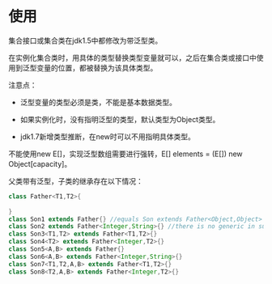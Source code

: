 # 使用

集合接口或集合类在jdk1.5中都修改为带泛型类。

在实例化集合类时，用具体的类型替换类型变量就可以，之后在集合类或接口中使用到泛型变量的位置，都被替换为该具体类型。

注意点：

* 泛型变量的类型必须是类，不能是基本数据类型。

* 如果实例化时，没有指明泛型的类型，默认类型为Object类型。

* jdk1.7新增类型推断，在new时可以不用指明具体类型。

不能使用new E[]，实现泛型数组需要进行强转，E[] elements = (E[]) new Object[capacity]。

父类带有泛型，子类的继承存在以下情况：

```java
class Father<T1,T2>{
    
}
class Son1 extends Father{} //equals Son extends Father<Object,Object>
class Son2 extends Father<Integer,String>{} //there is no generic in subclass
class Son3<T1,T2> extends Father<T1,T2>{}
class Son4<T2> extends Father<Integer,T2>{}
class Son5<A,B> extends Father{}
class Son6<A,B> extends Father<Integer,String>{}
class Son7<T1,T2,A,B> extends Father<T1,T2>{}
class Son8<T2,A,B> extends Father<Integer,T2>{}
```

